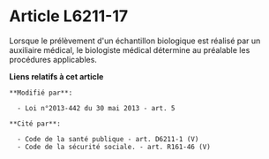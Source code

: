 # Article L6211-17

Lorsque le prélèvement d'un échantillon biologique est réalisé par un auxiliaire médical, le biologiste médical détermine au
préalable les procédures applicables.

**Liens relatifs à cet article**

	**Modifié par**:

	  - Loi n°2013-442 du 30 mai 2013 - art. 5

	**Cité par**:

	  - Code de la santé publique - art. D6211-1 (V)
	  - Code de la sécurité sociale. - art. R161-46 (V)
